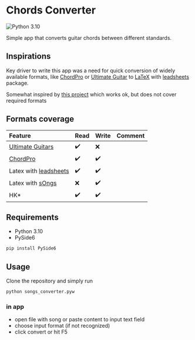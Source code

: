 # Chords Converter

![Python 3.10](https://img.shields.io/badge/python-3.10-blue)

Simple app that converts guitar chords between different standards.

## Inspirations

Key driver to write this app was a need for quick conversion of widely available formats, like [ChordPro](https://www.chordpro.org/) or [Ultimate Guitar](https://www.ultimate-guitar.com/) to [LaTeX](https://www.latex-project.org/) with [leadsheets](https://www.ctan.org/pkg/leadsheets/) package.

Somewhat inspired by [this project](https://ultimate.ftes.de/) which works ok, but does not cover required formats

## Formats coverage

| Feature                                                      | Read               | Write             | Comment
|:-------------------------------------------------------------|:-------------------|:------------------|:------------------|
| [Ultimate Guitars](https://www.ultimate-guitar.com/)         | :heavy_check_mark: | :x:               |
| [ChordPro](https://chordpro.org)                             | :heavy_check_mark: | :heavy_check_mark:|
| Latex with [leadsheets](https://www.ctan.org/pkg/leadsheets) | :heavy_check_mark: | :heavy_check_mark:|
| Latex with [sOngs](https://ctan.org/pkg/songs)               | :x:                | :heavy_check_mark:|
| HK*                                                          | :heavy_check_mark: | :heavy_check_mark:|

## Requirements

* Python 3.10
* PySide6

```bash
pip install PySide6
```

## Usage

Clone the repository and simply run

```bash
python songs_converter.pyw
```

### in app

* open file with song or paste content to input text field
* choose input format (if not recognized)
* click convert or hit F5
